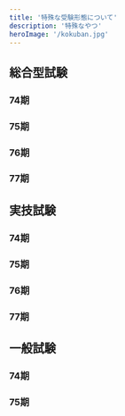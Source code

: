 ```yaml
---
title: '特殊な受験形態について'
description: '特殊なやつ'
heroImage: '/kokuban.jpg'
---
```


## 総合型試験

### 74期



### 75期



### 76期



### 77期



## 実技試験

### 74期



### 75期



### 76期



### 77期



## 一般試験

### 74期



### 75期



<!-- ### 76期



### 77期

-->

